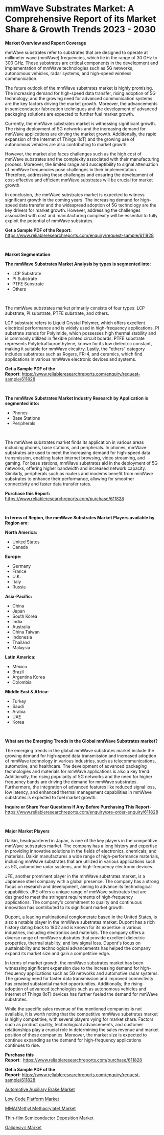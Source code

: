 <p><h1>mmWave Substrates Market: A Comprehensive Report of its Market Share & Growth Trends 2023 - 2030</h1></p><p><strong>Market Overview and Report Coverage</strong></p>
<p><p>mmWave substrates refer to substrates that are designed to operate at millimeter wave (mmWave) frequencies, which lie in the range of 30 GHz to 300 GHz. These substrates are critical components in the development and implementation of mmWave technologies such as 5G networks, autonomous vehicles, radar systems, and high-speed wireless communication.</p><p>The future outlook of the mmWave substrates market is highly promising. The increasing demand for high-speed data transfer, rising adoption of 5G technology, and the growing need for advanced communication systems are the key factors driving the market growth. Moreover, the advancements in semiconductor fabrication techniques and the development of advanced packaging solutions are expected to further fuel market growth.</p><p>Currently, the mmWave substrates market is witnessing significant growth. The rising deployment of 5G networks and the increasing demand for mmWave applications are driving the market growth. Additionally, the rapid expansion of the Internet of Things (IoT) and the growing use of autonomous vehicles are also contributing to market growth.</p><p>However, the market also faces challenges such as the high cost of mmWave substrates and the complexity associated with their manufacturing process. Moreover, the limited range and susceptibility to signal attenuation of mmWave frequencies pose challenges in their implementation. Therefore, addressing these challenges and ensuring the development of cost-effective and efficient mmWave substrates will be crucial for market growth.</p><p>In conclusion, the mmWave substrates market is expected to witness significant growth in the coming years. The increasing demand for high-speed data transfer and the widespread adoption of 5G technology are the key drivers for market growth. However, addressing the challenges associated with cost and manufacturing complexity will be essential to fully exploit the potential of mmWave substrates.</p></p>
<p><strong>Get a Sample PDF of the Report:</strong> <a href="https://www.reliableresearchreports.com/enquiry/request-sample/611828">https://www.reliableresearchreports.com/enquiry/request-sample/611828</a></p>
<p>&nbsp;</p>
<p><strong>Market Segmentation</strong></p>
<p><strong>The mmWave Substrates Market Analysis by types is segmented into:</strong></p>
<p><ul><li>LCP Substrate</li><li>PI Substrate</li><li>PTFE Substrate</li><li>Others</li></ul></p>
<p>&nbsp;</p>
<p><p>The mmWave substrates market primarily consists of four types: LCP substrate, PI substrate, PTFE substrate, and others. </p><p>LCP substrate refers to Liquid Crystal Polymer, which offers excellent electrical performance and is widely used in high-frequency applications. PI substrate stands for Polyimide, which possesses high thermal stability and is commonly utilized in flexible printed circuit boards. PTFE substrate represents Polytetrafluoroethylene, known for its low dielectric constant, making it suitable for mmWave circuitry. Lastly, the "others" category includes substrates such as Rogers, FR-4, and ceramics, which find applications in various mmWave electronic devices and systems.</p></p>
<p><strong>Get a Sample PDF of the Report:</strong>&nbsp;<a href="https://www.reliableresearchreports.com/enquiry/request-sample/611828">https://www.reliableresearchreports.com/enquiry/request-sample/611828</a></p>
<p>&nbsp;</p>
<p><strong>The mmWave Substrates Market Industry Research by Application is segmented into:</strong></p>
<p><ul><li>Phones</li><li>Base Stations</li><li>Peripherals</li></ul></p>
<p>&nbsp;</p>
<p><p>The mmWave substrates market finds its application in various areas including phones, base stations, and peripherals. In phones, mmWave substrates are used to meet the increasing demand for high-speed data transmission, enabling faster internet browsing, video streaming, and gaming. For base stations, mmWave substrates aid in the deployment of 5G networks, offering higher bandwidth and increased network capacity. Similarly, peripherals such as routers and modems benefit from mmWave substrates to enhance their performance, allowing for smoother connectivity and faster data transfer rates.</p></p>
<p><strong>Purchase this Report:</strong>&nbsp; <a href="https://www.reliableresearchreports.com/purchase/611828">https://www.reliableresearchreports.com/purchase/611828</a></p>
<p>&nbsp;</p>
<p><strong>In terms of Region, the mmWave Substrates Market Players available by Region are:</strong></p>
<p>
    <p> <strong> North America: </strong>
        <ul>
            <li>United States</li>
            <li>Canada</li>
        </ul>
        </p> 
    <p> <strong> Europe: </strong>
        <ul>
            <li>Germany</li>
            <li>France</li>
            <li>U.K.</li>
            <li>Italy</li>
            <li>Russia</li>
        </ul>
        </p> 
    <p> <strong> Asia-Pacific: </strong>
        <ul>
            <li>China</li>
            <li>Japan</li>
            <li>South Korea</li>
            <li>India</li>
            <li>Australia</li>
            <li>China Taiwan</li>
            <li>Indonesia</li>
            <li>Thailand</li>
            <li>Malaysia</li>
        </ul>
        </p> 
    <p> <strong> Latin America: </strong>
        <ul>
            <li>Mexico</li>
            <li>Brazil</li>
            <li>Argentina Korea</li>
            <li>Colombia</li>
        </ul>
        </p> 
    <p> <strong> Middle East & Africa: </strong>
        <ul>
            <li>Turkey</li>
            <li>Saudi</li>
            <li>Arabia</li>
            <li>UAE</li>
            <li>Korea</li>
        </ul>
    </p>
    </p>
<p>&nbsp;</p>
<p><strong>What are the Emerging Trends in the Global mmWave Substrates market?</strong></p>
<p><p>The emerging trends in the global mmWave substrates market include the growing demand for high-speed data transmission and increased adoption of mmWave technology in various industries, such as telecommunications, automotive, and healthcare. The development of advanced packaging technologies and materials for mmWave applications is also a key trend. Additionally, the rising popularity of 5G networks and the need for higher frequency bands are driving the demand for mmWave substrates. Furthermore, the integration of advanced features like reduced signal loss, low latency, and enhanced thermal management capabilities in mmWave substrates is expected to fuel market growth.</p></p>
<p><strong>Inquire or Share Your Questions If Any Before Purchasing This Report</strong>- <a href="https://www.reliableresearchreports.com/enquiry/pre-order-enquiry/611828">https://www.reliableresearchreports.com/enquiry/pre-order-enquiry/611828</a></p>
<p>&nbsp;</p>
<p><strong>Major Market Players</strong></p>
<p><p>Daikin, headquartered in Japan, is one of the key players in the competitive mmWave substrates market. The company has a long history and expertise in providing innovative solutions in the fields of electronics, chemicals, and materials. Daikin manufactures a wide range of high-performance materials, including mmWave substrates that are utilized in various applications such as 5G, automotive radar systems, and high-frequency electronic devices. </p><p>JFE, another prominent player in the mmWave substrates market, is a Japanese steel company with a global presence. The company has a strong focus on research and development, aiming to advance its technological capabilities. JFE offers a unique range of mmWave substrates that are designed to meet the stringent requirements of high-frequency applications. The company's commitment to quality and continuous innovation has contributed to its significant market growth.</p><p>Dupont, a leading multinational conglomerate based in the United States, is also a notable player in the mmWave substrates market. Dupont has a rich history dating back to 1802 and is known for its expertise in various industries, including electronics and materials. The company offers a diverse range of mmWave substrates that provide excellent dielectric properties, thermal stability, and low signal loss. Dupont's focus on sustainability and technological advancements has helped the company expand its market size and gain a competitive edge.</p><p>In terms of market growth, the mmWave substrates market has been witnessing significant expansion due to the increasing demand for high-frequency applications such as 5G networks and automotive radar systems. The growing need for faster data transmission and improved connectivity has created substantial market opportunities. Additionally, the rising adoption of advanced technologies such as autonomous vehicles and Internet of Things (IoT) devices has further fueled the demand for mmWave substrates.</p><p>While the specific sales revenue of the mentioned companies is not available, it is worth noting that the competitive mmWave substrates market is highly competitive, with several players vying for market share. Factors such as product quality, technological advancements, and customer relationships play a crucial role in determining the sales revenue and market position of these companies. Moreover, the market size is expected to continue expanding as the demand for high-frequency applications continues to rise.</p></p>
<p><strong>Purchase this Report:</strong>&nbsp;&nbsp;<a href="https://www.reliableresearchreports.com/purchase/611828">https://www.reliableresearchreports.com/purchase/611828</a></p>
<p></p>
<p><strong>Get a Sample PDF of the Report:</strong>&nbsp;<a href="https://www.reliableresearchreports.com/enquiry/request-sample/611828">https://www.reliableresearchreports.com/enquiry/request-sample/611828</a></p>
<p><p><a href="https://www.linkedin.com/pulse/automotive-auxiliary-brake-market-research-report-unlocks/">Automotive Auxiliary Brake Market</a></p><p><a href="https://medium.com/@olenwuckert56/low-code-platform-market-current-market-share-cagr-growth-projection-and-forecast-till-2030-f876184b5169">Low Code Platform Market</a></p><p><a href="https://www.linkedin.com/pulse/mmamethyl-methacrylate-market-insights-players-forecast-till/">MMA(Methyl Methacrylate) Market</a></p><p><a href="https://www.linkedin.com/pulse/thin-film-semiconductor-deposition-market-challenges-opportunities/">Thin-film Semiconductor Deposition Market</a></p><p><a href="https://medium.com/@kevinbarnes75/galidesivir-market-opportunities-and-strategies-forecast-for-period-from-2023-2030-d0198b8bfb75">Galidesivir Market</a></p></p>